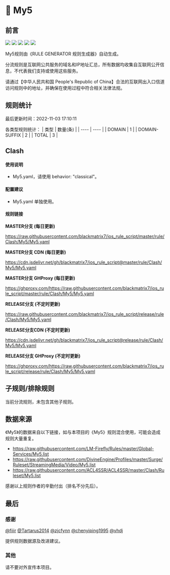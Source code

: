 # 🧸 My5

## 前言

![](https://shields.io/badge/-移除重复规则-ff69b4) ![](https://shields.io/badge/-DOMAIN与DOMAIN--SUFFIX合并-green) ![](https://shields.io/badge/-DOMAIN--SUFFIX间合并-critical) ![](https://shields.io/badge/-DOMAIN--SUFFIX与DOMAIN--KEYWORD合并-blue) ![](https://shields.io/badge/-IP--CIDR(6)合并-blueviolet) 

My5规则由《RULE GENERATOR 规则生成器》自动生成。

分流规则是互联网公共服务的域名和IP地址汇总，所有数据均收集自互联网公开信息，不代表我们支持或使用这些服务。

请通过【中华人民共和国 People's Republic of China】合法的互联网出入口信道访问规则中的地址，并确保在使用过程中符合相关法律法规。

## 规则统计

最后更新时间：2022-11-03 17:10:11

各类型规则统计：
| 类型 | 数量(条)  | 
| ---- | ----  |
| DOMAIN | 1  | 
| DOMAIN-SUFFIX | 2  | 
| TOTAL | 3  | 


## Clash 

#### 使用说明
- My5.yaml，请使用 behavior: "classical"。

#### 配置建议
- My5.yaml 单独使用。

#### 规则链接
**MASTER分支 (每日更新)**

https://raw.githubusercontent.com/blackmatrix7/ios_rule_script/master/rule/Clash/My5/My5.yaml

**MASTER分支 CDN (每日更新)**

https://cdn.jsdelivr.net/gh/blackmatrix7/ios_rule_script@master/rule/Clash/My5/My5.yaml

**MASTER分支 GHProxy (每日更新)**

https://ghproxy.com/https://raw.githubusercontent.com/blackmatrix7/ios_rule_script/master/rule/Clash/My5/My5.yaml

**RELEASE分支 (不定时更新)**

https://raw.githubusercontent.com/blackmatrix7/ios_rule_script/release/rule/Clash/My5/My5.yaml

**RELEASE分支CDN (不定时更新)**

https://cdn.jsdelivr.net/gh/blackmatrix7/ios_rule_script@release/rule/Clash/My5/My5.yaml

**RELEASE分支 GHProxy (不定时更新)**

https://ghproxy.com/https://raw.githubusercontent.com/blackmatrix7/ios_rule_script/release/rule/Clash/My5/My5.yaml

## 子规则/排除规则


当前分流规则，未包含其他子规则。

## 数据来源

《My5》的数据来自以下链接，如与本项目的《My5》规则混合使用，可能会造成规则大量重复。

- https://raw.githubusercontent.com/LM-Firefly/Rules/master/Global-Services/My5.list
- https://raw.githubusercontent.com/DivineEngine/Profiles/master/Surge/Ruleset/StreamingMedia/Video/My5.list
- https://raw.githubusercontent.com/ACL4SSR/ACL4SSR/master/Clash/Ruleset/My5.list


感谢以上规则作者的辛勤付出（排名不分先后）。

## 最后

### 感谢

[@fiiir](https://github.com/fiiir) [@Tartarus2014](https://github.com/Tartarus2014) [@zjcfynn](https://github.com/zjcfynn) [@chenyiping1995](https://github.com/chenyiping1995) [@vhdj](https://github.com/vhdj)

提供规则数据源及改进建议。

### 其他

请不要对外宣传本项目。